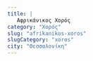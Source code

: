 ```yaml
---
title: |
   Αφρικάνικος Χορός
category: "Χορός"
slug: "afrikanikos-xoros"
slugCategory: "xoros"
city: "Θεσσαλονίκη"
---
```



